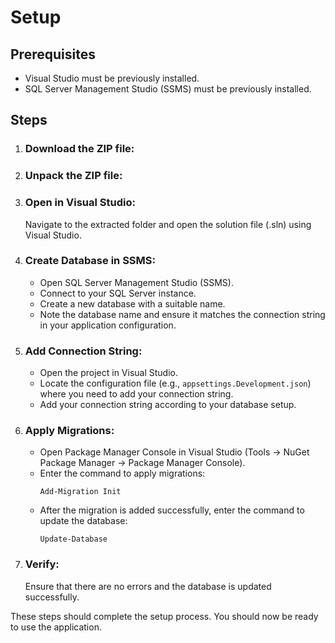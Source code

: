 <h1>Setup</h1>

<h2>Prerequisites</h2>
<ul>
  <li>Visual Studio must be previously installed.</li>
  <li>SQL Server Management Studio (SSMS) must be previously installed.</li>
</ul>

<h2>Steps</h2>
<ol>
  <li>
    <h3>Download the ZIP file:</h3>
  </li>
  
  <li>
    <h3>Unpack the ZIP file:</h3>
  </li>
  
  <li>
    <h3>Open in Visual Studio:</h3>
    <p>Navigate to the extracted folder and open the solution file (.sln) using Visual Studio.</p>
  </li>

  <li>
    <h3>Create Database in SSMS:</h3>
    <ul>
      <li>Open SQL Server Management Studio (SSMS).</li>
      <li>Connect to your SQL Server instance.</li>
      <li>Create a new database with a suitable name.</li>
      <li>Note the database name and ensure it matches the connection string in your application configuration.</li>
    </ul>
  </li>
  
  <li>
    <h3>Add Connection String:</h3>
    <ul>
      <li>Open the project in Visual Studio.</li>
      <li>Locate the configuration file (e.g., <code>appsettings.Development.json</code>) where you need to add your connection string.</li>
      <li>Add your connection string according to your database setup.</li>
    </ul>
  </li>
  

  
  <li>
    <h3>Apply Migrations:</h3>
    <ul>
      <li>Open Package Manager Console in Visual Studio (Tools -&gt; NuGet Package Manager -&gt; Package Manager Console).</li>
      <li>Enter the command to apply migrations:
        <pre><code>Add-Migration Init</code></pre>
      </li>
      <li>After the migration is added successfully, enter the command to update the database:
        <pre><code>Update-Database</code></pre>
      </li>
    </ul>
  </li>
  
  <li>
    <h3>Verify:</h3>
    <p>Ensure that there are no errors and the database is updated successfully.</p>
  </li>
</ol>

<p>These steps should complete the setup process. You should now be ready to use the application.</p>


